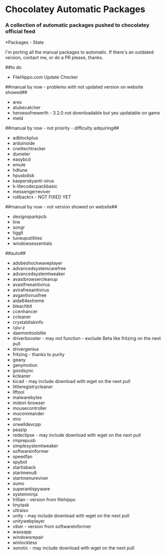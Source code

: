 Chocolatey Automatic Packages
=============================================  
### A collection of automatic packages pushed to chocolatey official feed

*Packages - State

I'm porting all the manual packages to automatic. If there's an outdated version, contact me, or do a PR please, thanks. 

##to do

* FileHippo.com Update Checker

##manual by now - problems with not updated version on website showed##

* ares
* atubecatcher
* heroesofnewerth - 3.2.0 not downloadable but yes updatable on game
* meld

##manual by now - not priority - difficulty adquiring##

* adblockplus
* arduinoide
* cnettechtracker
* dumeter
* easybcd
* emule
* hdtune
* hpusbdisk
* kasperskyanti-virus
* k-litecodecpackbasic
* messengerreviver
* rollbackrx - NOT FIXED YET

##manual by now - not version showed on website##

* designsparkpcb
* line
* songr
* tiggit
* tuneuputilities
* windowsessentials


##auto##

* adobeshockwaveplayer
* advancedsystemcarefree
* advancedsystemtweaker
* avastbrowsercleanup
* avastfreeantivirus
* avirafreeantivirus
* avgantivirusfree
* aida64extreme
* bleachbit
* ccenhancer
* ccleaner
* crystaldiskinfo
* cpu-z
* daemontoolslite
* driverbooster - may not function - exclude Beta like fritzing on the next pull
* drivergenius
* fritzing - thanks to purity
* geany
* genymotion
* goodsync
* kcleaner
* kicad - may include download with wget on the next pull
* littleregistrycleaner
* llftool
* malwarebytes
* midori-browser
* mousecontroller
* mucommander
* mro
* orwelldevcpp
* peazip
* redeclipse - may include download with wget on the next pull
* rmprepusb
* simplesystemtweaker
* softwareinformer
* speedfan
* spybot
* startisback
* startmenu8
* startmenureviver
* sumo
* superantispyware
* systemninja
* trillian - version from filehippo
* tinytask
* ultraiso
* unity - may include download with wget on the next pull
* unitywebplayer
* viber - version from softwareinformer
* wassapp
* windowsrepair
* winlockless
* xonotic - may include download with wget on the next pull